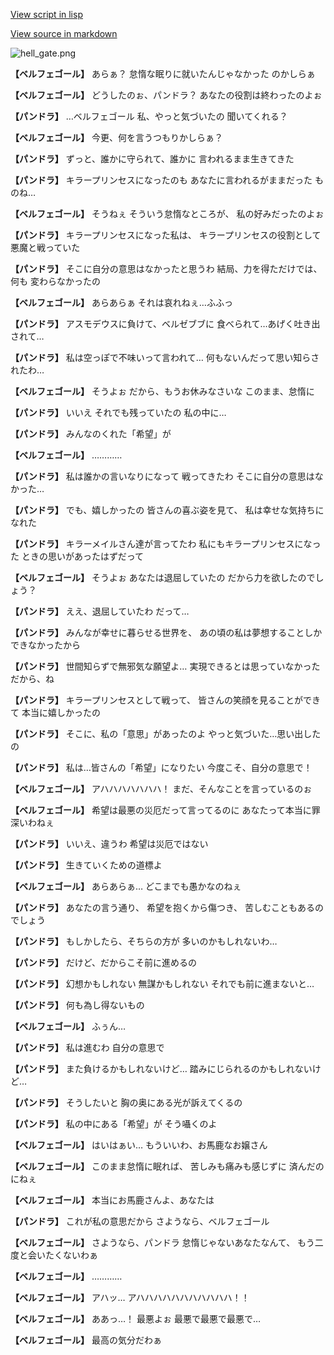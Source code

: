 [View script in lisp](../scripts/202209930.txt)

[View source in markdown](202209930.md)

![hell_gate.png](../images/backgrounds/hell_gate.png)

**【ベルフェゴール】**
あらぁ？
怠惰な眠りに就いたんじゃなかった
のかしらぁ

**【ベルフェゴール】**
どうしたのぉ、パンドラ？
あなたの役割は終わったのよぉ

**【パンドラ】**
…ベルフェゴール
私、やっと気づいたの
聞いてくれる？

**【ベルフェゴール】**
今更、何を言うつもりかしらぁ？

**【パンドラ】**
ずっと、誰かに守られて、誰かに
言われるまま生きてきた

**【パンドラ】**
キラープリンセスになったのも
あなたに言われるがままだった
ものね…

**【ベルフェゴール】**
そうねぇ
そういう怠惰なところが、
私の好みだったのよぉ

**【パンドラ】**
キラープリンセスになった私は、
キラープリンセスの役割として
悪魔と戦っていた

**【パンドラ】**
そこに自分の意思はなかったと思うわ
結局、力を得ただけでは、何も
変わらなかったの

**【ベルフェゴール】**
あらあらぁ
それは哀れねぇ…ふふっ

**【パンドラ】**
アスモデウスに負けて、ベルゼブブに
食べられて…あげく吐き出されて…

**【パンドラ】**
私は空っぽで不味いって言われて…
何もないんだって思い知らされたわ…

**【ベルフェゴール】**
そうよぉ
だから、もうお休みなさいな
このまま、怠惰に

**【パンドラ】**
いいえ
それでも残っていたの
私の中に…

**【パンドラ】**
みんなのくれた「希望」が

**【ベルフェゴール】**
…………

**【パンドラ】**
私は誰かの言いなりになって
戦ってきたわ
そこに自分の意思はなかった…

**【パンドラ】**
でも、嬉しかったの
皆さんの喜ぶ姿を見て、
私は幸せな気持ちになれた

**【パンドラ】**
キラーメイルさん達が言ってたわ
私にもキラープリンセスになった
ときの思いがあったはずだって

**【ベルフェゴール】**
そうよぉ
あなたは退屈していたの
だから力を欲したのでしょう？

**【パンドラ】**
ええ、退屈していたわ
だって…

**【パンドラ】**
みんなが幸せに暮らせる世界を、
あの頃の私は夢想することしか
できなかったから

**【パンドラ】**
世間知らずで無邪気な願望よ…
実現できるとは思っていなかった
だから、ね

**【パンドラ】**
キラープリンセスとして戦って、
皆さんの笑顔を見ることができて
本当に嬉しかったの

**【パンドラ】**
そこに、私の「意思」があったのよ
やっと気づいた…思い出したの

**【パンドラ】**
私は…皆さんの「希望」になりたい
今度こそ、自分の意思で！

**【ベルフェゴール】**
アハハハハハハハ！
まだ、そんなことを言っているのぉ

**【ベルフェゴール】**
希望は最悪の災厄だって言ってるのに
あなたって本当に罪深いわねぇ

**【パンドラ】**
いいえ、違うわ
希望は災厄ではない

**【パンドラ】**
生きていくための道標よ

**【ベルフェゴール】**
あらあらぁ…
どこまでも愚かなのねぇ

**【パンドラ】**
あなたの言う通り、
希望を抱くから傷つき、
苦しむこともあるのでしょう

**【パンドラ】**
もしかしたら、そちらの方が
多いのかもしれないわ…

**【パンドラ】**
だけど、だからこそ前に進めるの

**【パンドラ】**
幻想かもしれない
無謀かもしれない
それでも前に進まないと…

**【パンドラ】**
何も為し得ないもの

**【ベルフェゴール】**
ふぅん…

**【パンドラ】**
私は進むわ
自分の意思で

**【パンドラ】**
また負けるかもしれないけど…
踏みにじられるのかもしれないけど…

**【パンドラ】**
そうしたいと
胸の奥にある光が訴えてくるの

**【パンドラ】**
私の中にある「希望」が
そう囁くのよ

**【ベルフェゴール】**
はいはぁい…
もういいわ、お馬鹿なお嬢さん

**【ベルフェゴール】**
このまま怠惰に眠れば、
苦しみも痛みも感じずに
済んだのにねぇ

**【ベルフェゴール】**
本当にお馬鹿さんよ、あなたは

**【パンドラ】**
これが私の意思だから
さようなら、ベルフェゴール

**【ベルフェゴール】**
さようなら、パンドラ
怠惰じゃないあなたなんて、
もう二度と会いたくないわぁ

**【ベルフェゴール】**
…………

**【ベルフェゴール】**
アハッ…
アハハハハハハハハハハハ！！

**【ベルフェゴール】**
ああっ…！
最悪よぉ
最悪で最悪で最悪で…

**【ベルフェゴール】**
最高の気分だわぁ
